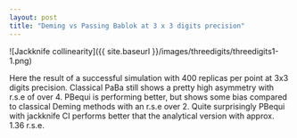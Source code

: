```yaml
---
layout: post
title: "Deming vs Passing Bablok at 3 x 3 digits precision"
---
```


![Jackknife collinearity]({{ site.baseurl }}/images/threedigits/threedigits1-1.png)


Here the result of a successful simulation with 400 replicas per point at 3x3 digits precision. Classical PaBa still shows a pretty high asymmetry with r.s.e of over 4. PBequi is performing better, but shows some bias compared to classical Deming methods with an r.s.e over 2. Quite surprisingly PBequi with jackknife CI performs better that the analytical version with approx. 1.36 r.s.e.

